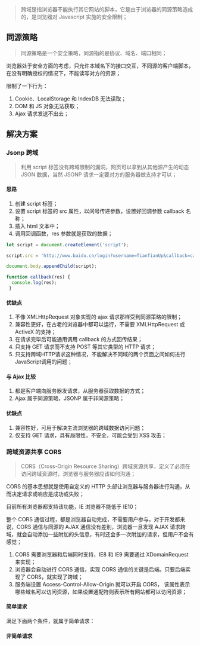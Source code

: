 > 跨域是指浏览器不能执行其它网站的脚本，它是由于浏览器的同源策略造成的，是浏览器对 Javascript 实施的安全限制；

## 同源策略

> 同源策略是一个安全策略，同源指的是协议、域名、端口相同；

浏览器处于安全方面的考虑，只允许本域名下的接口交互，不同源的客户端脚本，在没有明确授权的情况下，不能读写对方的资源；

限制了一下行为：

1. Cookie、LocalStorage 和 IndexDB 无法读取；
2. DOM 和 JS 对象无法获取；
3. Ajax 请求发送不出去；

## 解决方案

### Jsonp 跨域

> 利用 script 标签没有跨域限制的漏洞，网页可以拿到从其他源产生的动态 JSON 数据，当然 JSONP 请求一定要对方的服务器做支持才可以；

#### 思路

1. 创建 script 标签；
2. 设置 script 标签的 src 属性，以问号传递参数，设置好回调参数 callback 名称；
3. 插入 html 文本中；
4. 调用回调函数，res 参数就是获取的数据；

```javascript
let script = document.createElement('script');

script.src = 'http://www.baidu.cn/login?username=TianTianUp&callback=callback';

document.body.appendChild(script);

function callback(res) {
  console.log(res);
 }
```

#### 优缺点

1. 不像 XMLHttpRequest 对象实现的 ajax 请求那样受到同源策略的限制；
2. 兼容性更好，在古老的浏览器中都可以运行，不需要 XMLHttpRequest  或 ActiveX 的支持；
3. 在请求完毕后可能通用调用 callback 的方式回传结果；
4. 只支持 GET 请求而不支持 POST 等其它类型的 HTTP 请求；
5. 只支持跨域HTTP请求这种情况，不能解决不同域的两个页面之间如何进行JavaScript调用的问题；

#### 与 Ajax 比较

1. 都是客户端向服务器发请求，从服务器获取数据的方式；
2. Ajax 属于同源策略，JSONP 属于非同源策略；

#### 优缺点

1. 兼容性好，可用于解决主流浏览器的跨域数据访问问题；
2. 仅支持 GET 请求，具有局限性，不安全，可能会受到 XSS 攻击；

### 跨域资源共享 CORS

> CORS（Cross-Origin Resource Sharing）跨域资源共享，定义了必须在访问跨域资源时，浏览器与服务器应该如何沟通；

CORS 的基本思想就是使用自定义的 HTTP 头部让浏览器与服务器进行沟通，从而决定请求或响应是成功或失败；

目前所有浏览器都支持该功能，IE 浏览器不能低于 IE10；

整个 CORS 通信过程，都是浏览器自动完成，不需要用户参与，对于开发都来说，CORS 通信与同源的 AJAX 通信没有差别，浏览器一旦发现 AJAX 请求跨域，就会自动添加一些附加的头信息，有时还会多一次附加的请求，但用户不会有感觉；

1. CORS 需要浏览器和后端同时支持，IE8 和 IE9 需要通过 XDomainRequest 来实现；
2. 浏览器会自动进行 CORS 通信，实现 CORS 通信的关键是后端。只要后端实现了 CORS，就实现了跨域；
3. 服务端设置 Access-Control-Allow-Origin 就可以开启 CORS， 该属性表示哪些域名可以访问资源，如果设置通配符则表示所有网站都可以访问资源；

#### 简单请求

满足下面两个条件，就属于简单请求：



#### 非简单请求